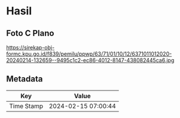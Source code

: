 # Hasil

## Foto C Plano

https://sirekap-obj-formc.kpu.go.id/f839/pemilu/ppwp/63/71/01/10/12/6371011012020-20240214-132659--9495c1c2-ec86-4012-8147-438082445ca6.jpg


## Metadata

| Key        | Value               |
| ---------- | ------------------- |
| Time Stamp | 2024-02-15 07:00:44 |



